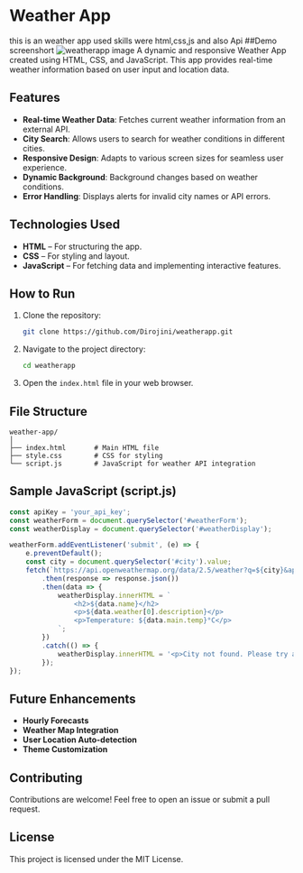 
# Weather App
this is an weather app used skills were html,css,js and also Api 
##Demo screenshort
![weatherapp image]()
A dynamic and responsive Weather App created using HTML, CSS, and JavaScript. This app provides real-time weather information based on user input and location data.

## Features

- **Real-time Weather Data**: Fetches current weather information from an external API.
- **City Search**: Allows users to search for weather conditions in different cities.
- **Responsive Design**: Adapts to various screen sizes for seamless user experience.
- **Dynamic Background**: Background changes based on weather conditions.
- **Error Handling**: Displays alerts for invalid city names or API errors.

## Technologies Used

- **HTML** – For structuring the app.
- **CSS** – For styling and layout.
- **JavaScript** – For fetching data and implementing interactive features.

## How to Run

1. Clone the repository:
   ```bash
   git clone https://github.com/Dirojini/weatherapp.git
   ```
2. Navigate to the project directory:
   ```bash
   cd weatherapp
   ```
3. Open the `index.html` file in your web browser.

## File Structure

```
weather-app/
│
├── index.html       # Main HTML file
├── style.css        # CSS for styling
└── script.js        # JavaScript for weather API integration
```

## Sample JavaScript (script.js)

```javascript
const apiKey = 'your_api_key';
const weatherForm = document.querySelector('#weatherForm');
const weatherDisplay = document.querySelector('#weatherDisplay');

weatherForm.addEventListener('submit', (e) => {
    e.preventDefault();
    const city = document.querySelector('#city').value;
    fetch(`https://api.openweathermap.org/data/2.5/weather?q=${city}&appid=${apiKey}&units=metric`)
        .then(response => response.json())
        .then(data => {
            weatherDisplay.innerHTML = `
                <h2>${data.name}</h2>
                <p>${data.weather[0].description}</p>
                <p>Temperature: ${data.main.temp}°C</p>
            `;
        })
        .catch(() => {
            weatherDisplay.innerHTML = '<p>City not found. Please try again.</p>';
        });
});
```


## Future Enhancements

- **Hourly Forecasts**
- **Weather Map Integration**
- **User Location Auto-detection**
- **Theme Customization**

## Contributing

Contributions are welcome! Feel free to open an issue or submit a pull request.

## License

This project is licensed under the MIT License.



